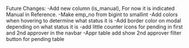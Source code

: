 Future Changes:
-Add new column (is_manual), For now it is indicated Manual in Reference.
-Make emp_no from bigint to smallint
-Add colors when hovering to determine what status it is
-Add border color on modal depending on what status it is 
-add little counter icons for pending in first and 2nd approver in the navbar
-Appr table add show 2nd approver filter button for pending table